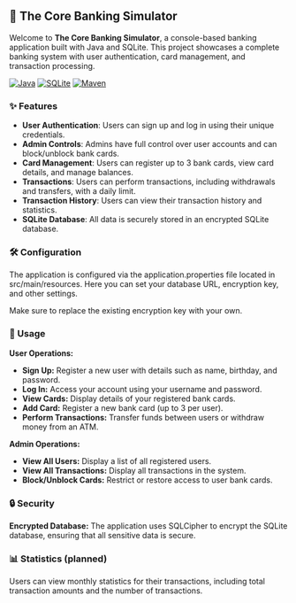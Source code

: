 ## 🏦 The Core Banking Simulator

Welcome to **The Core Banking Simulator**, a console-based banking application built with Java and SQLite. This project showcases a complete banking system with user authentication, card management, and transaction processing.

[![Java](https://img.shields.io/badge/Java-ED8B00?style=for-the-badge&logo=java&logoColor=white)](https://www.java.com)
[![SQLite](https://img.shields.io/badge/SQLite-07405E?style=for-the-badge&logo=sqlite&logoColor=white)](https://www.sqlite.org)
[![Maven](https://img.shields.io/badge/Maven-C71A36?style=for-the-badge&logo=apache-maven&logoColor=white)](https://maven.apache.org)
### ✨ Features

- **User Authentication**: Users can sign up and log in using their unique credentials.
- **Admin Controls**: Admins have full control over user accounts and can block/unblock bank cards.
- **Card Management**: Users can register up to 3 bank cards, view card details, and manage balances.
- **Transactions**: Users can perform transactions, including withdrawals and transfers, with a daily limit.
- **Transaction History**: Users can view their transaction history and statistics.
- **SQLite Database**: All data is securely stored in an encrypted SQLite database.

### 🛠 Configuration
The application is configured via the application.properties file located in src/main/resources. Here you can set your database URL, encryption key, and other settings.

Make sure to replace the existing encryption key with your own.

### 📝 Usage
**User Operations:**
- **Sign Up:** Register a new user with details such as name, birthday, and password.
- **Log In:** Access your account using your username and password. 
- **View Cards:** Display details of your registered bank cards. 
- **Add Card:** Register a new bank card (up to 3 per user). 
- **Perform Transactions:** Transfer funds between users or withdraw money from an ATM. 

**Admin Operations:**
- **View All Users:** Display a list of all registered users. 
- **View All Transactions:** Display all transactions in the system. 
- **Block/Unblock Cards:** Restrict or restore access to user bank cards.
### 🔒 Security
**Encrypted Database:** The application uses SQLCipher to encrypt the SQLite database, ensuring that all sensitive data is secure.
### 📊 Statistics (planned)
Users can view monthly statistics for their transactions, including total transaction amounts and the number of transactions.